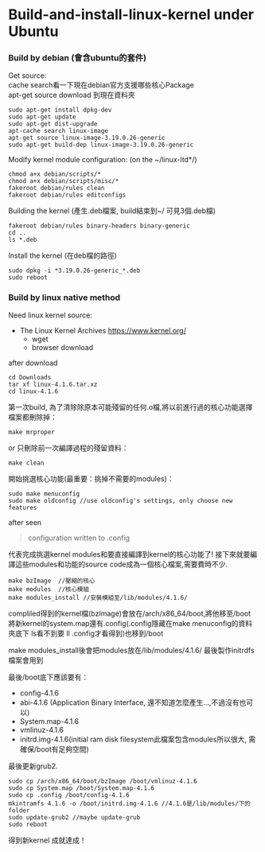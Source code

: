 # Build-and-install-linux-kernel under Ubuntu

### Build by debian (會含ubuntu的套件)

Get source:   
cache search看一下現在debian官方支援哪些核心Package  
apt-get source download 到現在資料夾
```
sudo apt-get install dpkg-dev
sudo apt-get update
sudo apt-get dist-upgrade
apt-cache search linux-image
apt-get source linux-image-3.19.0.26-generic
sudo apt-get build-dep linux-image-3.19.0.26-generic
```
Modify kernel module configuration: (on the ~/linux-ltd*/)
```
chmod a+x debian/scripts/*
chmod a+x debian/scripts/misc/*
fakeroot debian/rules clean
fakeroot debian/rules editconfigs
```
Building the kernel (產生.deb檔案, build結束到~/ 可見3個.deb檔)
```
fakeroot debian/rules binary-headers binary-generic
cd ..
ls *.deb
```
Install the kernel (在deb檔的路徑)
```
sudo dpkg -i *3.19.0.26-generic_*.deb
sudo reboot
```


### Build by linux native method

Need linux kernel source:
* The Linux Kernel Archives  https://www.kernel.org/
  - wget  
  - browser download

after download
```
cd Downloads
tar xf linux-4.1.6.tar.xz
cd linux-4.1.6
```

第一次build, 為了清除除原本可能殘留的任何.o檔,將以前進行過的核心功能選擇檔案都刪除掉：
```
make mrproper
```
or 只刪除前一次編譯過程的殘留資料：
```
make clean
```
開始挑選核心功能(最重要：挑掉不需要的modules)：
```
sudo make menuconfig 
sudo make oldconfig //use oldconfig's settings, only choose new features
```
after seen 
> configuration written to .config

代表完成挑選kernel modules和要直接編譯到kernel的核心功能了!
接下來就要編譯這些modules和功能的source code成為一個核心檔案,需要費時不少.
```
make bzImage  //壓縮的核心
make modules  //核心模組
make modules_install //安裝模組至/lib/modules/4.1.6/
```
compliled得到的kernel檔(bzImage)會放在/arch/x86_64/boot,將他移至/boot
將新kernel的system.map還有.config(.config隱藏在make menuconfig的資料夾底下 ls看不到要 ll .config才看得到)也移到/boot

make modules_install後會把modules放在/lib/modules/4.1.6/
最後製作initrdfs檔案會用到

最後/boot底下應該要有：
* config-4.1.6
* abi-4.1.6 (Application Binary Interface, 還不知道怎麼產生...,不過沒有也可以)
* System.map-4.1.6
* vmlinuz-4.1.6
* initrd.img-4.1.6(initial ram disk filesystem此檔案包含modules所以很大, 需確保/boot有足夠空間)

最後更新grub2.

```
sudo cp /arch/x86_64/boot/bzImage /boot/vmlinuz-4.1.6
sudo cp System.map /boot/System.map-4.1.6
sudo cp .config /boot/config-4.1.6  
mkintramfs 4.1.6 -o /boot/initrd.img-4.1.6 //4.1.6是/lib/modules/下的folder
sudo update-grub2 //maybe update-grub
sudo reboot
```

得到新kernel 成就達成！
